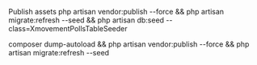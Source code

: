 Publish assets
php artisan vendor:publish --force &&
php artisan migrate:refresh --seed &&
php artisan db:seed --class=XmovementPollsTableSeeder


composer dump-autoload && php artisan vendor:publish --force && php artisan migrate:refresh --seed